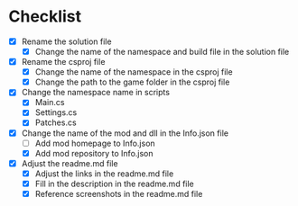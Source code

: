 # Checklist

- [x] Rename the solution file
  - [x] Change the name of the namespace and build file in the solution file
- [x] Rename the csproj file
  - [x] Change the name of the namespace in the csproj file
  - [x] Change the path to the game folder in the csproj file
- [x] Change the namespace name in scripts
  - [x] Main.cs
  - [x] Settings.cs
  - [x] Patches.cs
- [x] Change the name of the mod and dll in the Info.json file
  - [ ] Add mod homepage to Info.json
  - [x] Add mod repository to Info.json
- [x] Adjust the readme.md file
  - [x] Adjust the links in the readme.md file
  - [x] Fill in the description in the readme.md file
  - [x] Reference screenshots in the readme.md file
